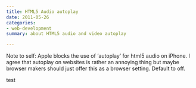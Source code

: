 ```yaml
---
title: HTML5 Audio autoplay
date: 2011-05-26
categories:
- web-development
summary: about HTML5 audio and video autoplay

---
```

Note to self: Apple blocks the use of ‘autoplay’ for html5 audio on iPhone. I agree that autoplay on websites is rather an annoying thing but maybe browser makers should just offer this as a browser setting. Default to off.

test